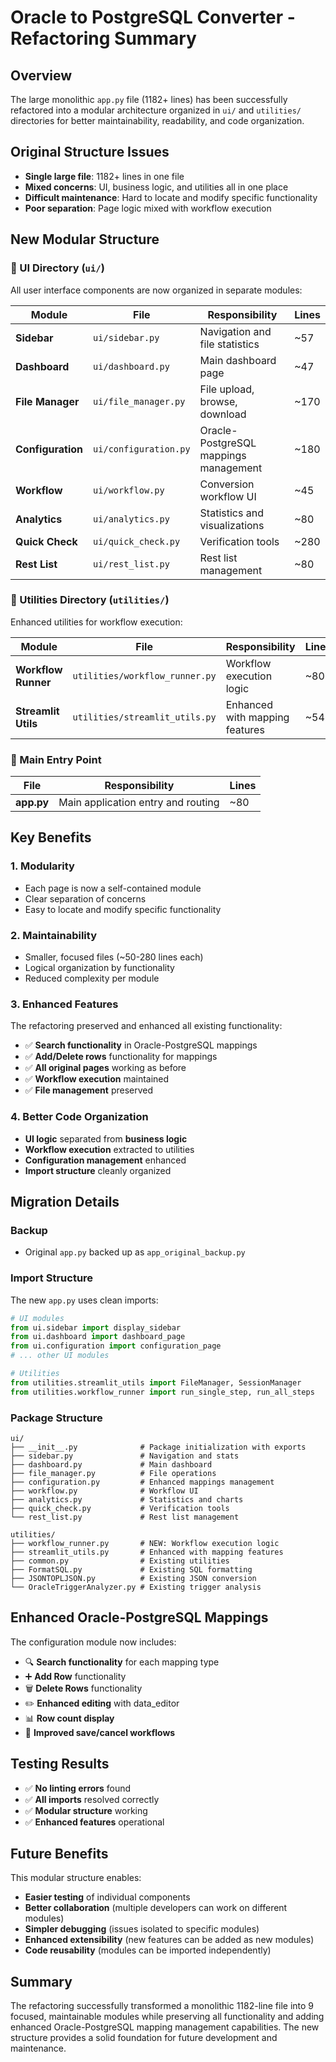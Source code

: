 # Oracle to PostgreSQL Converter - Refactoring Summary

## Overview
The large monolithic `app.py` file (1182+ lines) has been successfully refactored into a modular architecture organized in `ui/` and `utilities/` directories for better maintainability, readability, and code organization.

## Original Structure Issues
- **Single large file**: 1182+ lines in one file
- **Mixed concerns**: UI, business logic, and utilities all in one place
- **Difficult maintenance**: Hard to locate and modify specific functionality
- **Poor separation**: Page logic mixed with workflow execution

## New Modular Structure

### 📁 UI Directory (`ui/`)
All user interface components are now organized in separate modules:

| Module | File | Responsibility | Lines |
|--------|------|----------------|-------|
| **Sidebar** | `ui/sidebar.py` | Navigation and file statistics | ~57 |
| **Dashboard** | `ui/dashboard.py` | Main dashboard page | ~47 |
| **File Manager** | `ui/file_manager.py` | File upload, browse, download | ~170 |
| **Configuration** | `ui/configuration.py` | Oracle-PostgreSQL mappings management | ~180 |
| **Workflow** | `ui/workflow.py` | Conversion workflow UI | ~45 |
| **Analytics** | `ui/analytics.py` | Statistics and visualizations | ~80 |
| **Quick Check** | `ui/quick_check.py` | Verification tools | ~280 |
| **Rest List** | `ui/rest_list.py` | Rest list management | ~80 |

### 🔧 Utilities Directory (`utilities/`)
Enhanced utilities for workflow execution:

| Module | File | Responsibility | Lines |
|--------|------|----------------|-------|
| **Workflow Runner** | `utilities/workflow_runner.py` | Workflow execution logic | ~80 |
| **Streamlit Utils** | `utilities/streamlit_utils.py` | Enhanced with mapping features | ~548 |

### 🚀 Main Entry Point
| File | Responsibility | Lines |
|------|----------------|-------|
| **app.py** | Main application entry and routing | ~80 |

## Key Benefits

### 1. **Modularity**
- Each page is now a self-contained module
- Clear separation of concerns
- Easy to locate and modify specific functionality

### 2. **Maintainability**
- Smaller, focused files (~50-280 lines each)
- Logical organization by functionality
- Reduced complexity per module

### 3. **Enhanced Features**
The refactoring preserved and enhanced all existing functionality:
- ✅ **Search functionality** in Oracle-PostgreSQL mappings
- ✅ **Add/Delete rows** functionality for mappings
- ✅ **All original pages** working as before
- ✅ **Workflow execution** maintained
- ✅ **File management** preserved

### 4. **Better Code Organization**
- **UI logic** separated from **business logic**
- **Workflow execution** extracted to utilities
- **Configuration management** enhanced
- **Import structure** cleanly organized

## Migration Details

### Backup
- Original `app.py` backed up as `app_original_backup.py`

### Import Structure
The new `app.py` uses clean imports:
```python
# UI modules
from ui.sidebar import display_sidebar
from ui.dashboard import dashboard_page
from ui.configuration import configuration_page
# ... other UI modules

# Utilities
from utilities.streamlit_utils import FileManager, SessionManager
from utilities.workflow_runner import run_single_step, run_all_steps
```

### Package Structure
```
ui/
├── __init__.py              # Package initialization with exports
├── sidebar.py               # Navigation and stats
├── dashboard.py             # Main dashboard
├── file_manager.py          # File operations
├── configuration.py         # Enhanced mappings management
├── workflow.py              # Workflow UI
├── analytics.py             # Statistics and charts
├── quick_check.py           # Verification tools
└── rest_list.py             # Rest list management

utilities/
├── workflow_runner.py       # NEW: Workflow execution logic
├── streamlit_utils.py       # Enhanced with mapping features
├── common.py                # Existing utilities
├── FormatSQL.py             # Existing SQL formatting
├── JSONTOPLJSON.py          # Existing JSON conversion
└── OracleTriggerAnalyzer.py # Existing trigger analysis
```

## Enhanced Oracle-PostgreSQL Mappings

The configuration module now includes:
- 🔍 **Search functionality** for each mapping type
- ➕ **Add Row** functionality 
- 🗑️ **Delete Rows** functionality
- ✏️ **Enhanced editing** with data_editor
- 📊 **Row count display**
- 💾 **Improved save/cancel workflows**

## Testing Results
- ✅ **No linting errors** found
- ✅ **All imports** resolved correctly
- ✅ **Modular structure** working
- ✅ **Enhanced features** operational

## Future Benefits
This modular structure enables:
- **Easier testing** of individual components
- **Better collaboration** (multiple developers can work on different modules)
- **Simpler debugging** (issues isolated to specific modules)
- **Enhanced extensibility** (new features can be added as new modules)
- **Code reusability** (modules can be imported independently)

## Summary
The refactoring successfully transformed a monolithic 1182-line file into 9 focused, maintainable modules while preserving all functionality and adding enhanced Oracle-PostgreSQL mapping management capabilities. The new structure provides a solid foundation for future development and maintenance.
